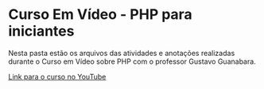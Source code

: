 # Curso Em Vídeo - PHP para iniciantes

Nesta pasta estão os arquivos das atividades e anotações realizadas durante o Curso em Vídeo sobre PHP com o professor Gustavo Guanabara.

[Link para o curso no YouTube](https://youtu.be/F7KzJ7e6EAc)